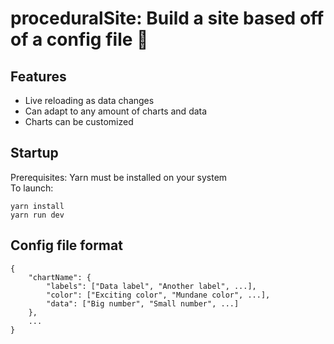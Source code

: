 # proceduralSite: Build a site based off of a config file 🚀

## Features
-   Live reloading as data changes
-   Can adapt to any amount of charts and data
-   Charts can be customized

## Startup
Prerequisites: Yarn must be installed on your system  
To launch:
```
yarn install
yarn run dev
```

## Config file format
```
{
    "chartName": {
        "labels": ["Data label", "Another label", ...],
        "color": ["Exciting color", "Mundane color", ...],
        "data": ["Big number", "Small number", ...]
    },
    ...
}
```
